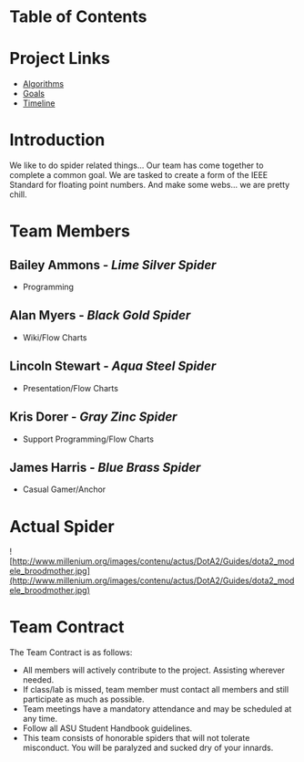 # Table of Contents #


# Project Links #
  * [Algorithms](Spider_Algorithms.md)
  * [Goals](Spider_Goals.md)
  * [Timeline](Spider_Timeline.md)

# Introduction #

We like to do spider related things...
Our team has come together to complete a common goal.  We are tasked to create a form of the IEEE Standard for floating point numbers. And make some webs... we are pretty chill.

# Team Members #

## Bailey Ammons - _Lime Silver Spider_ ##
- Programming

## Alan Myers - _Black Gold Spider_ ##
- Wiki/Flow Charts

## Lincoln Stewart - _﻿Aqua Steel Spider_ ##
- Presentation/Flow Charts

## Kris Dorer - _Gray Zinc Spider_ ##
- Support Programming/Flow Charts

## James Harris - _Blue Brass Spider_ ##
- Casual Gamer/Anchor

# **Actual Spider** #

![http://www.millenium.org/images/contenu/actus/DotA2/Guides/dota2_modele_broodmother.jpg](http://www.millenium.org/images/contenu/actus/DotA2/Guides/dota2_modele_broodmother.jpg)

# Team Contract #
The Team Contract is as follows:
  * All members will actively contribute to the project. Assisting wherever needed.
  * If class/lab is missed, team member must contact all members and still participate as much as possible.
  * Team meetings have a mandatory attendance and may be scheduled at any time.
  * Follow all ASU Student Handbook guidelines.
  * This team consists of honorable spiders that will not tolerate misconduct.  You will be paralyzed and sucked dry of your innards.